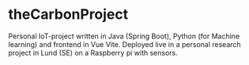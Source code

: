 # theCarbonProject
Personal IoT-project written in Java (Spring Boot), Python (for Machine learning) and frontend in Vue Vite. Deployed live in a personal research project in Lund (SE) on a Raspberry pi with sensors.
